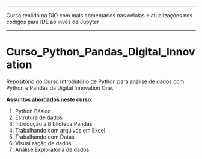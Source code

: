 ____________
Curso realido na DIO com mais comentarios nas células e atualizações nos codigos para IDE ao invés de Jupyter
____________
# Curso_Python_Pandas_Digital_Innovation
 Repositório do Curso Introdutório de Python para análise de dados com Python e Pandas da Digital Innovation One.
 
 **Assuntos abordados neste curso**:
 1. Python Básico
 1. Estrutura de dados
 1. Introdução a Biblioteca Pandas
 1. Trabalhando com arquivos em Excel
 1. Trabalhando com Datas
 1. Visualização de dados
 1. Análise Exploratória de dados
